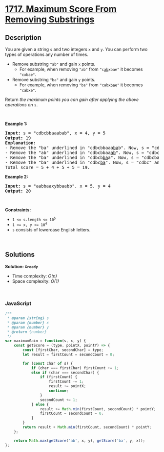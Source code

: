 # [1717. Maximum Score From Removing Substrings](https://leetcode.com/problems/maximum-score-from-removing-substrings)

## Description

<div class="xFUwe" data-track-load="description_content"><p>You are given a string <code>s</code> and two integers <code>x</code> and <code>y</code>. You can perform two types of operations any number of times.</p>

<ul>
	<li>Remove substring <code>"ab"</code> and gain <code>x</code> points.
	<ul>
		<li>For example, when removing <code>"ab"</code> from <code>"c<u>ab</u>xbae"</code> it becomes <code>"cxbae"</code>.</li>
	</ul>
	</li>
	<li>Remove substring <code>"ba"</code> and gain <code>y</code> points.
	<ul>
		<li>For example, when removing <code>"ba"</code> from <code>"cabx<u>ba</u>e"</code> it becomes <code>"cabxe"</code>.</li>
	</ul>
	</li>
</ul>

<p>Return <em>the maximum points you can gain after applying the above operations on</em> <code>s</code>.</p>

<p>&nbsp;</p>
<p><strong class="example">Example 1:</strong></p>

<pre><strong>Input:</strong> s = "cdbcbbaaabab", x = 4, y = 5
<strong>Output:</strong> 19
<strong>Explanation:</strong>
- Remove the "ba" underlined in "cdbcbbaaa<u>ba</u>b". Now, s = "cdbcbbaaab" and 5 points are added to the score.
- Remove the "ab" underlined in "cdbcbbaa<u>ab</u>". Now, s = "cdbcbbaa" and 4 points are added to the score.
- Remove the "ba" underlined in "cdbcb<u>ba</u>a". Now, s = "cdbcba" and 5 points are added to the score.
- Remove the "ba" underlined in "cdbc<u>ba</u>". Now, s = "cdbc" and 5 points are added to the score.
Total score = 5 + 4 + 5 + 5 = 19.</pre>

<p><strong class="example">Example 2:</strong></p>

<pre><strong>Input:</strong> s = "aabbaaxybbaabb", x = 5, y = 4
<strong>Output:</strong> 20
</pre>

<p>&nbsp;</p>
<p><strong>Constraints:</strong></p>

<ul>
	<li><code>1 &lt;= s.length &lt;= 10<sup>5</sup></code></li>
	<li><code>1 &lt;= x, y &lt;= 10<sup>4</sup></code></li>
	<li><code>s</code> consists of lowercase English letters.</li>
</ul>
</div>

<p>&nbsp;</p>

## Solutions

**Solution: `Greedy`**
- Time complexity: <em>O(n)</em>
- Space complexity: <em>O(1)</em>

<p>&nbsp;</p>

### **JavaScript**

```js
/**
 * @param {string} s
 * @param {number} x
 * @param {number} y
 * @return {number}
 */
var maximumGain = function(s, x, y) {
    const getScore = (type, pointX, pointY) => {
        const [firstChar, secondChar] = type;
        let result = firstCount = secondCount = 0;

        for (const char of s) {
            if (char === firstChar) firstCount += 1;
            else if (char === secondChar) {
                if (firstCount) {
                    firstCount -= 1;
                    result += pointX;
                    continue;
                }
                secondCount += 1;
            } else {
                result += Math.min(firstCount, secondCount) * pointY;
                firstCount = secondCount = 0;
            }
        }
        return result + Math.min(firstCount, secondCount) * pointY;
    };

    return Math.max(getScore('ab', x, y), getScore('ba', y, x));
};
```
